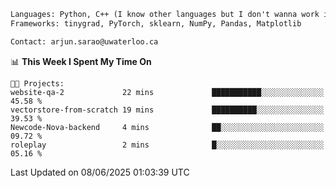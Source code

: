 ```txt
Languages: Python, C++ (I know other languages but I don't wanna work in em)
Frameworks: tinygrad, PyTorch, sklearn, NumPy, Pandas, Matplotlib

Contact: arjun.sarao@uwaterloo.ca
```

<!--START_SECTION:waka-->
📊 **This Week I Spent My Time On** 

```text
🐱‍💻 Projects: 
website-qa-2             22 mins             ███████████░░░░░░░░░░░░░░   45.58 % 
vectorstore-from-scratch 19 mins             ██████████░░░░░░░░░░░░░░░   39.53 % 
Newcode-Nova-backend     4 mins              ██░░░░░░░░░░░░░░░░░░░░░░░   09.72 % 
roleplay                 2 mins              █░░░░░░░░░░░░░░░░░░░░░░░░   05.16 % 
```


 Last Updated on 08/06/2025 01:03:39 UTC
<!--END_SECTION:waka-->

